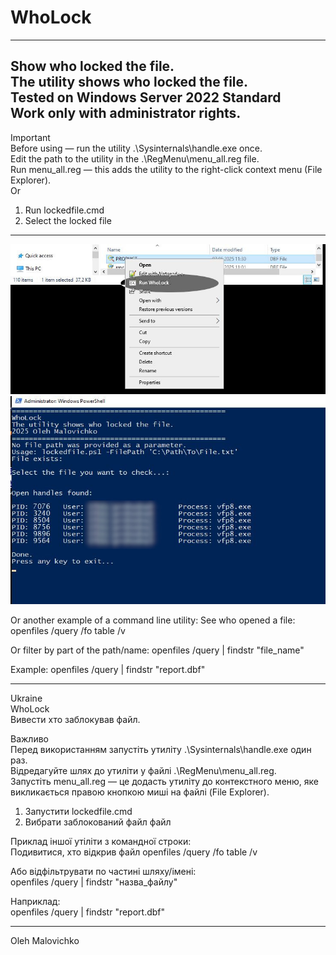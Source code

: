 # WhoLock
---
Show who locked the file.<br>
The utility shows who locked the file.<br>
Tested on Windows Server 2022 Standard<br>
Work only with administrator rights.<br>
---
Important<br>
Before using — run the utility .\Sysinternals\handle.exe once.<br>
Edit the path to the utility in the .\RegMenu\menu_all.reg file.<br>
Run menu_all.reg — this adds the utility to the right-click context menu (File Explorer).<br>
Or<br>
1. Run lockedfile.cmd  <br>
2. Select the locked file  <br>
---

![app image](Screenshots/wholock.jpg)
<br>
![app image](Screenshots/wholockResult.jpg)
<br>

Or another example of a command line utility:
See who opened a file:
openfiles /query /fo table /v

Or filter by part of the path/name:
openfiles /query | findstr "file_name"

Example:
openfiles /query | findstr "report.dbf"


------------------------------------------------------------------------------------

Ukraine<br>
WhoLock<br>
Вивести хто заблокував файл.<br>

Важливо<br>
Перед використанням запустіть утиліту .\Sysinternals\handle.exe один раз.<br>
Відредагуйте шлях до утиліти у файлі .\RegMenu\menu_all.reg.<br>
Запустіть menu_all.reg — це додасть утиліту до контекстного меню, яке викликається  правою кнопкою миші на файлі (File Explorer).<br>
1. Запустити lockedfile.cmd<br>
2. Вибрати заблокований файл файл<br>

Приклад іншої утіліти з командної строки:<br>
Подивитися, хто відкрив файл
openfiles /query /fo table /v

Або відфільтрувати по частині шляху/імені:<br>
openfiles /query | findstr "назва_файлу"

Наприклад:<br>
openfiles /query | findstr "report.dbf"



---
Oleh Malovichko

